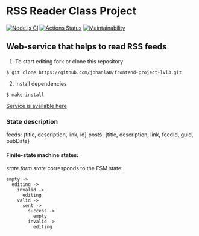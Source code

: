 # RSS Reader Class Project

[![Node.js CI](https://github.com/johanla0/frontend-project-lvl3/actions/workflows/node.js.yml/badge.svg)](https://github.com/johanla0/frontend-project-lvl3/actions/workflows/node.js.yml)
[![Actions Status](https://github.com/johanla0/frontend-project-lvl3/workflows/hexlet-check/badge.svg)](https://github.com/johanla0/frontend-project-lvl3/actions)
[![Maintainability](https://api.codeclimate.com/v1/badges/11f981ca3aa2078678d9/maintainability)](https://codeclimate.com/github/johanla0/frontend-project-lvl3/maintainability)

## Web-service that helps to read RSS feeds

1. To start editing fork or clone this repository
  ```
  $ git clone https://github.com/johanla0/frontend-project-lvl3.git
  ```
2. Install dependencies
  ```
  $ make install
  ```

[Service is available here](https://frontend-project-lvl3-johanla0.vercel.app/)

### State description

feeds: {title, description, link, id}
posts: {title, description, link, feedId, guid, pubDate}

#### Finite-state machine states:

*state.form.state* corresponds to the FSM state:

```
empty ->
  editing ->
    invalid ->
      editing
    valid ->
      sent ->
        success ->
          empty
        invalid ->
          editing
```